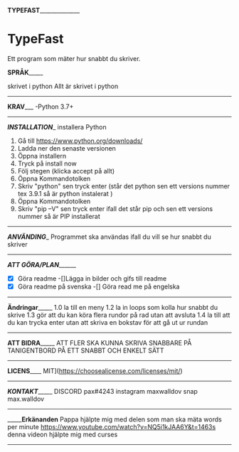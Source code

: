 
________________TYPEFAST______________________________
# TypeFast
Ett program som mäter hur snabbt du skriver.

__________SPRÅK_______________ 

skrivet i python 
Allt är skrivet i python
_______________________________
____________KRAV_______________
-Python 3.7+
_______________________________
_________INSTALLATION__________
installera Python
1. Gå till https://www.python.org/downloads/
2. Ladda ner den senaste versionen 
3. Öppna installern
4. Tryck på install now 
5. Följ stegen (klicka accept på allt)
6. Öppna Kommandotolken
7. Skriv "python" sen tryck enter 
(står det python sen ett versions nummer tex 3.9.1 så är python instalerat )
8. Öppna Kommandotolken
9. Skriv  "pip –V" sen tryck enter 
ifall det står pip och sen ett versions nummer så är PIP installerat
________________________________
___________ANVÄNDING____________
Programmet ska användas ifall du vill se hur snabbt du skriver
_________________________________
_______ATT GÖRA/PLAN_____________
-[x] Göra readme 
-[]Lägga in bilder och gifs till readme
-[x] Göra readme på svenska
-[] Göra read me på engelska
__________________________________
__________Ändringar_______________
1.0 la till en meny
1.2 la in loops som kolla hur snabbt du skrive
1.3 gör att du kan köra flera rundor på rad utan att avsluta
1.4 la till att du kan trycka enter utan att skriva en bokstav för att gå ut ur rundan 
__________________________________
__________ATT BIDRA_______________
ATT FLER SKA KUNNA SKRIVA SNABBARE PÅ TANIGENTBORD PÅ ETT SNABBT OCH ENKELT SÄTT 
__________________________________
____________LICENS________________
MIT](https://choosealicense.com/licenses/mit/)
__________________________________
___________KONTAKT________________
DISCORD pax#4243
instagram maxwalldov
snap max.walldov
__________________________________
_______________Erkänanden__________
Pappa hjälpte mig med delen som man ska mäta words per minute 
https://www.youtube.com/watch?v=NQ5i1kJAA6Y&t=1463s denna videon hjälpte mig med curses
____________________________________





























